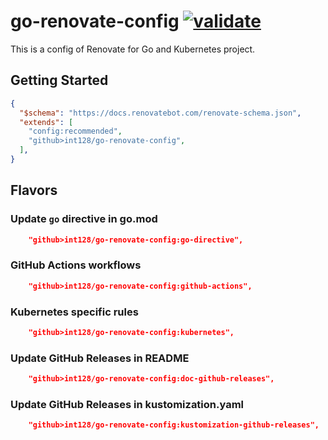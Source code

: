 # go-renovate-config [![validate](https://github.com/int128/go-renovate-config/actions/workflows/validate.yaml/badge.svg)](https://github.com/int128/go-renovate-config/actions/workflows/validate.yaml)

This is a config of Renovate for Go and Kubernetes project.

## Getting Started

```json
{
  "$schema": "https://docs.renovatebot.com/renovate-schema.json",
  "extends": [
    "config:recommended",
    "github>int128/go-renovate-config",
  ],
}
```

## Flavors

### Update `go` directive in go.mod

```json
    "github>int128/go-renovate-config:go-directive",
```

### GitHub Actions workflows

```json
    "github>int128/go-renovate-config:github-actions",
```

### Kubernetes specific rules

```json
    "github>int128/go-renovate-config:kubernetes",
```

### Update GitHub Releases in README

```json
    "github>int128/go-renovate-config:doc-github-releases",
```

### Update GitHub Releases in kustomization.yaml

```json
    "github>int128/go-renovate-config:kustomization-github-releases",
```
